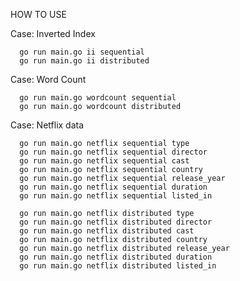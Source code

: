 HOW TO USE

Case: Inverted Index

      go run main.go ii sequential
      go run main.go ii distributed

Case: Word Count

      go run main.go wordcount sequential
      go run main.go wordcount distributed
      
Case: Netflix data

      go run main.go netflix sequential type
      go run main.go netflix sequential director
      go run main.go netflix sequential cast
      go run main.go netflix sequential country
      go run main.go netflix sequential release_year
      go run main.go netflix sequential duration
      go run main.go netflix sequential listed_in
      
      go run main.go netflix distributed type
      go run main.go netflix distributed director
      go run main.go netflix distributed cast
      go run main.go netflix distributed country
      go run main.go netflix distributed release_year
      go run main.go netflix distributed duration
      go run main.go netflix distributed listed_in


